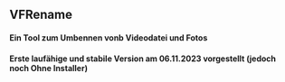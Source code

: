 ## VFRename
#### Ein Tool zum Umbennen vonb Videodatei und Fotos
#### Erste laufähige und stabile Version am 06.11.2023 vorgestellt (jedoch noch Ohne Installer) 

